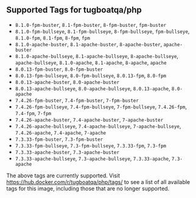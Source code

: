 ## Supported Tags for tugboatqa/php

* `8.1.0-fpm-buster`, `8.1-fpm-buster`, `8-fpm-buster`, `fpm-buster`
* `8.1.0-fpm-bullseye`, `8.1-fpm-bullseye`, `8-fpm-bullseye`, `fpm-bullseye`, `8.1.0-fpm`, `8.1-fpm`, `8-fpm`, `fpm`
* `8.1.0-apache-buster`, `8.1-apache-buster`, `8-apache-buster`, `apache-buster`
* `8.1.0-apache-bullseye`, `8.1-apache-bullseye`, `8-apache-bullseye`, `apache-bullseye`, `8.1.0-apache`, `8.1-apache`, `8-apache`, `apache`
* `8.0.13-fpm-buster`, `8.0-fpm-buster`
* `8.0.13-fpm-bullseye`, `8.0-fpm-bullseye`, `8.0.13-fpm`, `8.0-fpm`
* `8.0.13-apache-buster`, `8.0-apache-buster`
* `8.0.13-apache-bullseye`, `8.0-apache-bullseye`, `8.0.13-apache`, `8.0-apache`
* `7.4.26-fpm-buster`, `7.4-fpm-buster`, `7-fpm-buster`
* `7.4.26-fpm-bullseye`, `7.4-fpm-bullseye`, `7-fpm-bullseye`, `7.4.26-fpm`, `7.4-fpm`, `7-fpm`
* `7.4.26-apache-buster`, `7.4-apache-buster`, `7-apache-buster`
* `7.4.26-apache-bullseye`, `7.4-apache-bullseye`, `7-apache-bullseye`, `7.4.26-apache`, `7.4-apache`, `7-apache`
* `7.3.33-fpm-buster`, `7.3-fpm-buster`
* `7.3.33-fpm-bullseye`, `7.3-fpm-bullseye`, `7.3.33-fpm`, `7.3-fpm`
* `7.3.33-apache-buster`, `7.3-apache-buster`
* `7.3.33-apache-bullseye`, `7.3-apache-bullseye`, `7.3.33-apache`, `7.3-apache`

The above tags are currently supported. Visit https://hub.docker.com/r/tugboatqa/php/tags/ to see a list of all available tags for this image, including those that are no longer supported.
